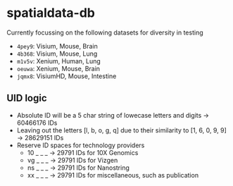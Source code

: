 # spatialdata-db

Currently focussing on the following datasets for diversity in testing

- `4pey9`: Visium, Mouse, Brain
- `4b368`: Visium, Mouse, Lung
- `m1v5v`: Xenium, Human, Lung
- `oeuwa`: Xenium, Mouse, Brain
- `jqmx8`: VisiumHD, Mouse, Intestine


## UID logic
- Absolute ID will be a 5 char string of lowecase letters and digits -> 60466176 IDs
- Leaving out the letters [l, b, o, g, q] due to their similarity to [1, 6, 0, 9, 9] -> 28629151 IDs
- Reserve ID spaces for technology providers
  - 10 _ _ _ -> 29791 IDs for 10X Genomics
  - vg _ _ _ -> 29791 IDs for Vizgen
  - ns _ _ _ -> 29791 IDs for Nanostring
  - xx _ _ _ -> 29791 IDs for miscellaneous, such as publication